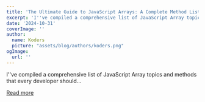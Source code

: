 ```yaml
---
title: 'The Ultimate Guide to JavaScript Arrays: A Complete Method List (50 Topics)'
excerpt: 'I''ve compiled a comprehensive list of JavaScript Array topics and methods that every developer should...'
date: '2024-10-31'
coverImage: ''
author:
  name: Koders
  picture: "assets/blog/authors/koders.png"
ogImage:
  url: ''
---
```


I''ve compiled a comprehensive list of JavaScript Array topics and methods that every developer should...

[Read more](https://dev.to/nozibul_islam_113b1d5334f/the-ultimate-guide-to-javascript-arrays-a-complete-method-list-50-topics-1e66)
